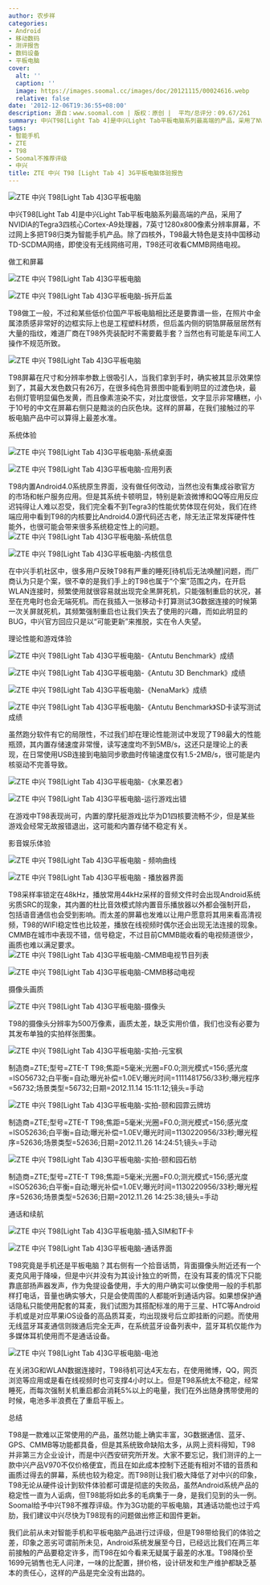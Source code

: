 ```yaml
---
author: 农步祥
categories:
- Android
- 移动数码
- 测评报告
- 数码设备
- 平板电脑
cover:
  alt: ''
  caption: ''
  image: https://images.soomal.cc/images/doc/20121115/00024616.webp
  relative: false
date: '2012-12-06T19:36:55+08:00'
description: 源自：www.soomal.com | 版权：原创 |  平均/总评分：09.67/261
summary: 中兴T98[Light Tab 4]是中兴Light Tab平板电脑系列最高端的产品，采用了NVIDIA的Tegra3四核心Cortex-A9处理器，7英寸1280x800像素分辨率屏幕，不过网上多把T98归类为智能手机产品。除了四核外，T98最大特色是支持中国移动TD-SCDMA网络，即使没有无线网络可用，T98还可收看CMMB网络电视……
tags:
- 智能手机
- ZTE
- T98
- Soomal不推荐评级
- 中兴
title: ZTE 中兴 T98 [Light Tab 4] 3G平板电脑体验报告
---
```


![ZTE 中兴 T98[Light Tab 4]3G平板电脑](https://images.soomal.cc/images/doc/20121115/00024608.webp)



中兴T98[Light Tab 4]是中兴Light Tab平板电脑系列最高端的产品，采用了NVIDIA的Tegra3四核心Cortex-A9处理器，7英寸1280x800像素分辨率屏幕，不过网上多把T98归类为智能手机产品。除了四核外，T98最大特色是支持中国移动TD-SCDMA网络，即使没有无线网络可用，T98还可收看CMMB网络电视。



做工和屏幕



![ZTE 中兴 T98[Light Tab 4]3G平板电脑](https://images.soomal.cc/images/doc/20121115/00024610.webp)



![ZTE 中兴 T98[Light Tab 4]3G平板电脑-拆开后盖](https://images.soomal.cc/images/doc/20121115/00024626.webp)



T98做工一般，不过和某些低价位国产平板电脑相比还是要靠谱一些，在照片中金属漆质感非常好的边框实际上也是工程塑料材质，但后盖内侧的铜箔屏蔽层居然有大量的指纹，难道厂商在T98外壳装配时不需要戴手套？当然也有可能是车间工人操作不规范所致。



![ZTE 中兴 T98[Light Tab 4]3G平板电脑](https://images.soomal.cc/images/doc/20121115/00024617.webp)



T98屏幕在尺寸和分辨率参数上很吸引人，当我们拿到手时，确实被其显示效果惊到了，其最大发色数只有26万，在很多纯色背景图中能看到明显的过渡色块，最右侧灯管明显偏色发黄，而且像素渲染不实，对比度很低，文字显示非常糟糕，小于10号的中文在屏幕右侧只是黯淡的白灰色块。这样的屏幕，在我们接触过的平板电脑产品中可以算得上最差水准。



系统体验



![ZTE 中兴 T98[Light Tab 4]3G平板电脑-系统桌面](https://images.soomal.cc/images/doc/20121206/00025325.webp)



![ZTE 中兴 T98[Light Tab 4]3G平板电脑-应用列表](https://images.soomal.cc/images/doc/20121206/00025326.webp)



T98内置Android4.0系统原生界面，没有做任何改动，当然也没有集成谷歌官方的市场和帐户服务应用。但是其系统卡顿明显，特别是新浪微博和QQ等应用反应迟钝得让人难以忍受，我们完全看不到Tegra3的性能优势体现在何处，我们在终端应用中看到T98的内核要比Android4.0源代码还古老，除无法正常发挥硬件性能外，也很可能会带来很多系统稳定性上的问题。
![ZTE 中兴 T98[Light Tab 4]3G平板电脑-系统信息](https://images.soomal.cc/images/doc/20121206/00025327.webp)




![ZTE 中兴 T98[Light Tab 4]3G平板电脑-内核信息](https://images.soomal.cc/images/doc/20121206/00025328.webp)



在中兴手机社区中，很多用户反映T98有严重的睡死[待机后无法唤醒]问题，而厂商认为只是个案，很不幸的是我们手上的T98也属于“个案”范围之内，在开启WLAN连接时，频繁使用就很容易就出现完全黑屏死机，只能强制重启的状况，甚至在充电时也会无端死机。而在我插入一张移动卡打算测试3G数据连接的时候第一次关屏就死机，其频繁强制重启也让我们失去了使用的兴趣，而如此明显的BUG，中兴官方回应只是以“可能更新”来推脱，实在令人失望。



理论性能和游戏体验



![ZTE 中兴 T98[Light Tab 4]3G平板电脑-《Antutu Benchmark》成绩](https://images.soomal.cc/images/doc/20121206/00025331.webp)



![ZTE 中兴 T98[Light Tab 4]3G平板电脑-《Antutu 3D Benchmark》成绩](https://images.soomal.cc/images/doc/20121206/00025333.webp)



![ZTE 中兴 T98[Light Tab 4]3G平板电脑-《NenaMark》成绩](https://images.soomal.cc/images/doc/20121206/00025334.webp)



![ZTE 中兴 T98[Light Tab 4]3G平板电脑-《Antutu Benchmark》SD卡读写测试成绩](https://images.soomal.cc/images/doc/20121206/00025339.webp)



虽然跑分软件有它的局限性，不过我们却在理论性能测试中发现了T98最大的性能瓶颈，其内置存储速度非常慢，读写速度均不到5MB/s，这还只是理论上的表现，在日常使用USB连接到电脑同步歌曲时传输速度仅有1.5-2MB/s，很可能是内核驱动不完善导致。



![ZTE 中兴 T98[Light Tab 4]3G平板电脑-《水果忍者》](https://images.soomal.cc/images/doc/20121206/00025335.webp)



![ZTE 中兴 T98[Light Tab 4]3G平板电脑-运行游戏出错](https://images.soomal.cc/images/doc/20121206/00025329.webp)



在游戏中T98表现尚可，内置的摩托艇游戏比华为D1四核要流畅不少，但是某些游戏会经常无故报错退出，这可能和内置存储不稳定有关。



影音娱乐体验



![ZTE 中兴 T98[Light Tab 4]3G平板电脑 - 频响曲线](https://images.soomal.cc/images/doc/20121123/00024836.webp)



![ZTE 中兴 T98[Light Tab 4]3G平板电脑 - 播放器界面](https://images.soomal.cc/images/doc/20121123/00024834.webp)



T98采样率锁定在48kHz，播放常用44kHz采样的音频文件时会出现Android系统劣质SRC的现象，其内置的杜比音效模式除内置音乐播放器以外都会强制开启，包括语音通信也会受到影响。而太差的屏幕也发难以让用户愿意将其用来看高清视频，T98的WIFI稳定性也比较差，播放在线视频时偶尔还会出现无法连接的现象。CMMB在城市中表现不错，信号稳定，不过目前CMMB能收看的电视频道很少，画质也难以满足要求。
![ZTE 中兴 T98[Light Tab 4]3G平板电脑-CMMB电视节目列表](https://images.soomal.cc/images/doc/20121206/00025336.webp)




![ZTE 中兴 T98[Light Tab 4]3G平板电脑-CMMB移动电视](https://images.soomal.cc/images/doc/20121206/00025337.webp)



摄像头画质



![ZTE 中兴 T98[Light Tab 4]3G平板电脑-摄像头](https://images.soomal.cc/images/doc/20121115/00024611.webp)



T98的摄像头分辨率为500万像素，画质太差，缺乏实用价值，我们也没有必要为其发布单独的实拍样张图集。



![ZTE 中兴 T98[Light Tab 4]3G平板电脑-实拍-元宝枫](https://images.soomal.cc/images/doc/20121206/00025340.webp)

制造商=ZTE;型号=ZTE-T T98;焦距=5毫米;光圈=F0.0;测光模式=156;感光度=ISO56732;白平衡=自动;曝光补偿=1.0EV;曝光时间=1111481756/33秒;曝光程序=56732;场景类型=56732;日期=2012.11.14 15:11:12;镜头=手动



![ZTE 中兴 T98[Light Tab 4]3G平板电脑-实拍-颐和园霏云牌坊](https://images.soomal.cc/images/doc/20121206/00025341.webp)

制造商=ZTE;型号=ZTE-T T98;焦距=5毫米;光圈=F0.0;测光模式=156;感光度=ISO52636;白平衡=自动;曝光补偿=1.0EV;曝光时间=1130220956/33秒;曝光程序=52636;场景类型=52636;日期=2012.11.26 14:24:51;镜头=手动



![ZTE 中兴 T98[Light Tab 4]3G平板电脑-实拍-颐和园石舫](https://images.soomal.cc/images/doc/20121206/00025342.webp)

制造商=ZTE;型号=ZTE-T T98;焦距=5毫米;光圈=F0.0;测光模式=156;感光度=ISO52636;白平衡=自动;曝光补偿=1.0EV;曝光时间=1130220956/33秒;曝光程序=52636;场景类型=52636;日期=2012.11.26 14:25:38;镜头=手动



通话和续航



![ZTE 中兴 T98[Light Tab 4]3G平板电脑-插入SIM和TF卡](https://images.soomal.cc/images/doc/20121115/00024624.webp)



![ZTE 中兴 T98[Light Tab 4]3G平板电脑-通话界面](https://images.soomal.cc/images/doc/20121206/00025338.webp)



T98究竟是手机还是平板电脑？其右侧有一个拾音话筒，背面摄像头附近还有一个麦克风用于降噪，但是中兴并没有为其设计独立的听筒，在没有耳麦的情况下只能靠底部扬声器发声，作为免提设备使用，手大的用户确实可以像使用一般的手机那样打电话，音量也确实够大，只是会使周围的人都能听到通话内容。如果想保护通话隐私只能使用配套的耳麦，我们试图为其搭配标准的用于三星、HTC等Android手机或是对应苹果iOS设备的高品质耳麦，均出现拨号后立即挂断的问题。而使用无线蓝牙耳麦通信则拨通后完全无声，在系统蓝牙设备列表中，蓝牙耳机仅能作为多媒体耳机使用而不是通话设备。



![ZTE 中兴 T98[Light Tab 4]3G平板电脑-电池](https://images.soomal.cc/images/doc/20121115/00024627.webp)



在关闭3G和WLAN数据连接时，T98待机可达4天左右，在使用微博，QQ，网页浏览等应用或是看在线视频时也可支撑4小时以上。但是T98系统太不稳定，经常睡死，而每次强制关机重启都会消耗5%以上的电量，我们在外出随身携带使用的时候，电池多半浪费在了重启平板上。



总结



T98是一款难以正常使用的产品，虽然功能上确实丰富，3G数据通信、蓝牙、GPS、CMMB等功能都具备，但是其系统致命缺陷太多，从网上资料得知，T98并非第三方企业设计，而是中兴西安研究所开发。大家不要忘记，我们测评的上一款中兴产品V970不仅价格便宜，而且在如此成本控制下还能有相对不错的音质和画质过得去的屏幕，系统也较为稳定。而T98则让我们极大降低了对中兴的印象，T98无论从硬件设计到软件体验都可谓是彻底的失败品，虽然Android系统产品的稳定性一直为人诟病，但T98能将如此多的毛病集于一身，是我们见到的头一例。Soomal给予中兴T98不推荐评级。作为3G功能的平板电脑，其通话功能也过于鸡肋，我们建议中兴尽快为T98现有的问题做出修正和固件更新。



我们此前从未对智能手机和平板电脑产品进行过评级，但是T98带给我们的体验之差，印象之恶劣可谓前所未见，Android系统发展至今日，已经远比我们在两三年前接触的产品要稳定许多，而T98在如今看来无疑属于最差的水准。T98降价至1699元销售也无人问津，一味的比配置，拼价格，设计研发和生产维护都缺乏基本的责任心，这样的产品是完全没有出路的。